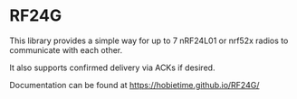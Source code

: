 # RF24G
This library provides a simple way for up to 7 nRF24L01 or nrf52x radios to communicate with each other.

It also supports confirmed delivery via ACKs if desired.

Documentation can be found at https://hobietime.github.io/RF24G/
